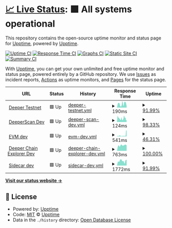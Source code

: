 # [📈 Live Status](https://demo.upptime.js.org): <!--live status--> **🟩 All systems operational**

This repository contains the open-source uptime monitor and status page for [Upptime](https://upptime.js.org), powered by [Upptime](https://github.com/upptime/upptime).

[![Uptime CI](https://github.com/deeper-chain/deeper-upptime/workflows/Uptime%20CI/badge.svg)](https://github.com/deeper-chain/deeper-upptime/actions?query=workflow%3A%22Uptime+CI%22)
[![Response Time CI](https://github.com/deeper-chain/deeper-upptime/workflows/Response%20Time%20CI/badge.svg)](https://github.com/deeper-chain/deeper-upptime/actions?query=workflow%3A%22Response+Time+CI%22)
[![Graphs CI](https://github.com/deeper-chain/deeper-upptime/workflows/Graphs%20CI/badge.svg)](https://github.com/deeper-chain/deeper-upptime/actions?query=workflow%3A%22Graphs+CI%22)
[![Static Site CI](https://github.com/deeper-chain/deeper-upptime/workflows/Static%20Site%20CI/badge.svg)](https://github.com/deeper-chain/deeper-upptime/actions?query=workflow%3A%22Static+Site+CI%22)
[![Summary CI](https://github.com/deeper-chain/deeper-upptime/workflows/Summary%20CI/badge.svg)](https://github.com/deeper-chain/deeper-upptime/actions?query=workflow%3A%22Summary+CI%22)

With [Upptime](https://upptime.js.org), you can get your own unlimited and free uptime monitor and status page, powered entirely by a GitHub repository. We use [Issues](https://github.com/upptime/upptime/issues) as incident reports, [Actions](https://github.com/deeper-chain/deeper-upptime/actions) as uptime monitors, and [Pages](https://demo.upptime.js.org) for the status page.

<!--start: status pages-->
<!-- This summary is generated by Upptime (https://github.com/upptime/upptime) -->
<!-- Do not edit this manually, your changes will be overwritten -->
<!-- prettier-ignore -->
| URL | Status | History | Response Time | Uptime |
| --- | ------ | ------- | ------------- | ------ |
| <img alt="" src="https://icons.duckduckgo.com/ip3/mainnet-dev.deeper.network.ico" height="13"> [Deeper Testnet](https://mainnet-dev.deeper.network/health) | 🟩 Up | [deeper-testnet.yml](https://github.com/deeper-chain/deeper-dev-upptime/commits/HEAD/history/deeper-testnet.yml) | <details><summary><img alt="Response time graph" src="./graphs/deeper-testnet/response-time-week.png" height="20"> 190ms</summary><br><a href="https://status-dev.deeper.network/history/deeper-testnet"><img alt="Response time 201" src="https://img.shields.io/endpoint?url=https%3A%2F%2Fraw.githubusercontent.com%2Fdeeper-chain%2Fdeeper-dev-upptime%2FHEAD%2Fapi%2Fdeeper-testnet%2Fresponse-time.json"></a><br><a href="https://status-dev.deeper.network/history/deeper-testnet"><img alt="24-hour response time 182" src="https://img.shields.io/endpoint?url=https%3A%2F%2Fraw.githubusercontent.com%2Fdeeper-chain%2Fdeeper-dev-upptime%2FHEAD%2Fapi%2Fdeeper-testnet%2Fresponse-time-day.json"></a><br><a href="https://status-dev.deeper.network/history/deeper-testnet"><img alt="7-day response time 190" src="https://img.shields.io/endpoint?url=https%3A%2F%2Fraw.githubusercontent.com%2Fdeeper-chain%2Fdeeper-dev-upptime%2FHEAD%2Fapi%2Fdeeper-testnet%2Fresponse-time-week.json"></a><br><a href="https://status-dev.deeper.network/history/deeper-testnet"><img alt="30-day response time 193" src="https://img.shields.io/endpoint?url=https%3A%2F%2Fraw.githubusercontent.com%2Fdeeper-chain%2Fdeeper-dev-upptime%2FHEAD%2Fapi%2Fdeeper-testnet%2Fresponse-time-month.json"></a><br><a href="https://status-dev.deeper.network/history/deeper-testnet"><img alt="1-year response time 201" src="https://img.shields.io/endpoint?url=https%3A%2F%2Fraw.githubusercontent.com%2Fdeeper-chain%2Fdeeper-dev-upptime%2FHEAD%2Fapi%2Fdeeper-testnet%2Fresponse-time-year.json"></a></details> | <details><summary><a href="https://status-dev.deeper.network/history/deeper-testnet">91.99%</a></summary><a href="https://status-dev.deeper.network/history/deeper-testnet"><img alt="All-time uptime 99.02%" src="https://img.shields.io/endpoint?url=https%3A%2F%2Fraw.githubusercontent.com%2Fdeeper-chain%2Fdeeper-dev-upptime%2FHEAD%2Fapi%2Fdeeper-testnet%2Fuptime.json"></a><br><a href="https://status-dev.deeper.network/history/deeper-testnet"><img alt="24-hour uptime 51.64%" src="https://img.shields.io/endpoint?url=https%3A%2F%2Fraw.githubusercontent.com%2Fdeeper-chain%2Fdeeper-dev-upptime%2FHEAD%2Fapi%2Fdeeper-testnet%2Fuptime-day.json"></a><br><a href="https://status-dev.deeper.network/history/deeper-testnet"><img alt="7-day uptime 91.99%" src="https://img.shields.io/endpoint?url=https%3A%2F%2Fraw.githubusercontent.com%2Fdeeper-chain%2Fdeeper-dev-upptime%2FHEAD%2Fapi%2Fdeeper-testnet%2Fuptime-week.json"></a><br><a href="https://status-dev.deeper.network/history/deeper-testnet"><img alt="30-day uptime 98.16%" src="https://img.shields.io/endpoint?url=https%3A%2F%2Fraw.githubusercontent.com%2Fdeeper-chain%2Fdeeper-dev-upptime%2FHEAD%2Fapi%2Fdeeper-testnet%2Fuptime-month.json"></a><br><a href="https://status-dev.deeper.network/history/deeper-testnet"><img alt="1-year uptime 99.02%" src="https://img.shields.io/endpoint?url=https%3A%2F%2Fraw.githubusercontent.com%2Fdeeper-chain%2Fdeeper-dev-upptime%2FHEAD%2Fapi%2Fdeeper-testnet%2Fuptime-year.json"></a></details>
| <img alt="" src="https://icons.duckduckgo.com/ip3/dev.deeperscan.io.ico" height="13"> [DeeperScan Dev](https://dev.deeperscan.io/deeper) | 🟩 Up | [deeper-scan-dev.yml](https://github.com/deeper-chain/deeper-dev-upptime/commits/HEAD/history/deeper-scan-dev.yml) | <details><summary><img alt="Response time graph" src="./graphs/deeper-scan-dev/response-time-week.png" height="20"> 124ms</summary><br><a href="https://status-dev.deeper.network/history/deeper-scan-dev"><img alt="Response time 164" src="https://img.shields.io/endpoint?url=https%3A%2F%2Fraw.githubusercontent.com%2Fdeeper-chain%2Fdeeper-dev-upptime%2FHEAD%2Fapi%2Fdeeper-scan-dev%2Fresponse-time.json"></a><br><a href="https://status-dev.deeper.network/history/deeper-scan-dev"><img alt="24-hour response time 72" src="https://img.shields.io/endpoint?url=https%3A%2F%2Fraw.githubusercontent.com%2Fdeeper-chain%2Fdeeper-dev-upptime%2FHEAD%2Fapi%2Fdeeper-scan-dev%2Fresponse-time-day.json"></a><br><a href="https://status-dev.deeper.network/history/deeper-scan-dev"><img alt="7-day response time 124" src="https://img.shields.io/endpoint?url=https%3A%2F%2Fraw.githubusercontent.com%2Fdeeper-chain%2Fdeeper-dev-upptime%2FHEAD%2Fapi%2Fdeeper-scan-dev%2Fresponse-time-week.json"></a><br><a href="https://status-dev.deeper.network/history/deeper-scan-dev"><img alt="30-day response time 150" src="https://img.shields.io/endpoint?url=https%3A%2F%2Fraw.githubusercontent.com%2Fdeeper-chain%2Fdeeper-dev-upptime%2FHEAD%2Fapi%2Fdeeper-scan-dev%2Fresponse-time-month.json"></a><br><a href="https://status-dev.deeper.network/history/deeper-scan-dev"><img alt="1-year response time 164" src="https://img.shields.io/endpoint?url=https%3A%2F%2Fraw.githubusercontent.com%2Fdeeper-chain%2Fdeeper-dev-upptime%2FHEAD%2Fapi%2Fdeeper-scan-dev%2Fresponse-time-year.json"></a></details> | <details><summary><a href="https://status-dev.deeper.network/history/deeper-scan-dev">98.33%</a></summary><a href="https://status-dev.deeper.network/history/deeper-scan-dev"><img alt="All-time uptime 99.78%" src="https://img.shields.io/endpoint?url=https%3A%2F%2Fraw.githubusercontent.com%2Fdeeper-chain%2Fdeeper-dev-upptime%2FHEAD%2Fapi%2Fdeeper-scan-dev%2Fuptime.json"></a><br><a href="https://status-dev.deeper.network/history/deeper-scan-dev"><img alt="24-hour uptime 100.00%" src="https://img.shields.io/endpoint?url=https%3A%2F%2Fraw.githubusercontent.com%2Fdeeper-chain%2Fdeeper-dev-upptime%2FHEAD%2Fapi%2Fdeeper-scan-dev%2Fuptime-day.json"></a><br><a href="https://status-dev.deeper.network/history/deeper-scan-dev"><img alt="7-day uptime 98.33%" src="https://img.shields.io/endpoint?url=https%3A%2F%2Fraw.githubusercontent.com%2Fdeeper-chain%2Fdeeper-dev-upptime%2FHEAD%2Fapi%2Fdeeper-scan-dev%2Fuptime-week.json"></a><br><a href="https://status-dev.deeper.network/history/deeper-scan-dev"><img alt="30-day uptime 99.59%" src="https://img.shields.io/endpoint?url=https%3A%2F%2Fraw.githubusercontent.com%2Fdeeper-chain%2Fdeeper-dev-upptime%2FHEAD%2Fapi%2Fdeeper-scan-dev%2Fuptime-month.json"></a><br><a href="https://status-dev.deeper.network/history/deeper-scan-dev"><img alt="1-year uptime 99.78%" src="https://img.shields.io/endpoint?url=https%3A%2F%2Fraw.githubusercontent.com%2Fdeeper-chain%2Fdeeper-dev-upptime%2FHEAD%2Fapi%2Fdeeper-scan-dev%2Fuptime-year.json"></a></details>
| <img alt="" src="https://icons.duckduckgo.com/ip3/blockscout-dev.deeper.network.ico" height="13"> [EVM dev](https://blockscout-dev.deeper.network/) | 🟩 Up | [evm-dev.yml](https://github.com/deeper-chain/deeper-dev-upptime/commits/HEAD/history/evm-dev.yml) | <details><summary><img alt="Response time graph" src="./graphs/evm-dev/response-time-week.png" height="20"> 541ms</summary><br><a href="https://status-dev.deeper.network/history/evm-dev"><img alt="Response time 285" src="https://img.shields.io/endpoint?url=https%3A%2F%2Fraw.githubusercontent.com%2Fdeeper-chain%2Fdeeper-dev-upptime%2FHEAD%2Fapi%2Fevm-dev%2Fresponse-time.json"></a><br><a href="https://status-dev.deeper.network/history/evm-dev"><img alt="24-hour response time 1831" src="https://img.shields.io/endpoint?url=https%3A%2F%2Fraw.githubusercontent.com%2Fdeeper-chain%2Fdeeper-dev-upptime%2FHEAD%2Fapi%2Fevm-dev%2Fresponse-time-day.json"></a><br><a href="https://status-dev.deeper.network/history/evm-dev"><img alt="7-day response time 541" src="https://img.shields.io/endpoint?url=https%3A%2F%2Fraw.githubusercontent.com%2Fdeeper-chain%2Fdeeper-dev-upptime%2FHEAD%2Fapi%2Fevm-dev%2Fresponse-time-week.json"></a><br><a href="https://status-dev.deeper.network/history/evm-dev"><img alt="30-day response time 360" src="https://img.shields.io/endpoint?url=https%3A%2F%2Fraw.githubusercontent.com%2Fdeeper-chain%2Fdeeper-dev-upptime%2FHEAD%2Fapi%2Fevm-dev%2Fresponse-time-month.json"></a><br><a href="https://status-dev.deeper.network/history/evm-dev"><img alt="1-year response time 285" src="https://img.shields.io/endpoint?url=https%3A%2F%2Fraw.githubusercontent.com%2Fdeeper-chain%2Fdeeper-dev-upptime%2FHEAD%2Fapi%2Fevm-dev%2Fresponse-time-year.json"></a></details> | <details><summary><a href="https://status-dev.deeper.network/history/evm-dev">46.31%</a></summary><a href="https://status-dev.deeper.network/history/evm-dev"><img alt="All-time uptime 8.89%" src="https://img.shields.io/endpoint?url=https%3A%2F%2Fraw.githubusercontent.com%2Fdeeper-chain%2Fdeeper-dev-upptime%2FHEAD%2Fapi%2Fevm-dev%2Fuptime.json"></a><br><a href="https://status-dev.deeper.network/history/evm-dev"><img alt="24-hour uptime 0.01%" src="https://img.shields.io/endpoint?url=https%3A%2F%2Fraw.githubusercontent.com%2Fdeeper-chain%2Fdeeper-dev-upptime%2FHEAD%2Fapi%2Fevm-dev%2Fuptime-day.json"></a><br><a href="https://status-dev.deeper.network/history/evm-dev"><img alt="7-day uptime 46.31%" src="https://img.shields.io/endpoint?url=https%3A%2F%2Fraw.githubusercontent.com%2Fdeeper-chain%2Fdeeper-dev-upptime%2FHEAD%2Fapi%2Fevm-dev%2Fuptime-week.json"></a><br><a href="https://status-dev.deeper.network/history/evm-dev"><img alt="30-day uptime 8.75%" src="https://img.shields.io/endpoint?url=https%3A%2F%2Fraw.githubusercontent.com%2Fdeeper-chain%2Fdeeper-dev-upptime%2FHEAD%2Fapi%2Fevm-dev%2Fuptime-month.json"></a><br><a href="https://status-dev.deeper.network/history/evm-dev"><img alt="1-year uptime 8.89%" src="https://img.shields.io/endpoint?url=https%3A%2F%2Fraw.githubusercontent.com%2Fdeeper-chain%2Fdeeper-dev-upptime%2FHEAD%2Fapi%2Fevm-dev%2Fuptime-year.json"></a></details>
| <img alt="" src="https://icons.duckduckgo.com/ip3/apps-dev.deeper.network.ico" height="13"> [Deeper Chain Explorer Dev](https://apps-dev.deeper.network) | 🟩 Up | [deeper-chain-explorer-dev.yml](https://github.com/deeper-chain/deeper-dev-upptime/commits/HEAD/history/deeper-chain-explorer-dev.yml) | <details><summary><img alt="Response time graph" src="./graphs/deeper-chain-explorer-dev/response-time-week.png" height="20"> 763ms</summary><br><a href="https://status-dev.deeper.network/history/deeper-chain-explorer-dev"><img alt="Response time 800" src="https://img.shields.io/endpoint?url=https%3A%2F%2Fraw.githubusercontent.com%2Fdeeper-chain%2Fdeeper-dev-upptime%2FHEAD%2Fapi%2Fdeeper-chain-explorer-dev%2Fresponse-time.json"></a><br><a href="https://status-dev.deeper.network/history/deeper-chain-explorer-dev"><img alt="24-hour response time 765" src="https://img.shields.io/endpoint?url=https%3A%2F%2Fraw.githubusercontent.com%2Fdeeper-chain%2Fdeeper-dev-upptime%2FHEAD%2Fapi%2Fdeeper-chain-explorer-dev%2Fresponse-time-day.json"></a><br><a href="https://status-dev.deeper.network/history/deeper-chain-explorer-dev"><img alt="7-day response time 763" src="https://img.shields.io/endpoint?url=https%3A%2F%2Fraw.githubusercontent.com%2Fdeeper-chain%2Fdeeper-dev-upptime%2FHEAD%2Fapi%2Fdeeper-chain-explorer-dev%2Fresponse-time-week.json"></a><br><a href="https://status-dev.deeper.network/history/deeper-chain-explorer-dev"><img alt="30-day response time 819" src="https://img.shields.io/endpoint?url=https%3A%2F%2Fraw.githubusercontent.com%2Fdeeper-chain%2Fdeeper-dev-upptime%2FHEAD%2Fapi%2Fdeeper-chain-explorer-dev%2Fresponse-time-month.json"></a><br><a href="https://status-dev.deeper.network/history/deeper-chain-explorer-dev"><img alt="1-year response time 800" src="https://img.shields.io/endpoint?url=https%3A%2F%2Fraw.githubusercontent.com%2Fdeeper-chain%2Fdeeper-dev-upptime%2FHEAD%2Fapi%2Fdeeper-chain-explorer-dev%2Fresponse-time-year.json"></a></details> | <details><summary><a href="https://status-dev.deeper.network/history/deeper-chain-explorer-dev">100.00%</a></summary><a href="https://status-dev.deeper.network/history/deeper-chain-explorer-dev"><img alt="All-time uptime 100.00%" src="https://img.shields.io/endpoint?url=https%3A%2F%2Fraw.githubusercontent.com%2Fdeeper-chain%2Fdeeper-dev-upptime%2FHEAD%2Fapi%2Fdeeper-chain-explorer-dev%2Fuptime.json"></a><br><a href="https://status-dev.deeper.network/history/deeper-chain-explorer-dev"><img alt="24-hour uptime 100.00%" src="https://img.shields.io/endpoint?url=https%3A%2F%2Fraw.githubusercontent.com%2Fdeeper-chain%2Fdeeper-dev-upptime%2FHEAD%2Fapi%2Fdeeper-chain-explorer-dev%2Fuptime-day.json"></a><br><a href="https://status-dev.deeper.network/history/deeper-chain-explorer-dev"><img alt="7-day uptime 100.00%" src="https://img.shields.io/endpoint?url=https%3A%2F%2Fraw.githubusercontent.com%2Fdeeper-chain%2Fdeeper-dev-upptime%2FHEAD%2Fapi%2Fdeeper-chain-explorer-dev%2Fuptime-week.json"></a><br><a href="https://status-dev.deeper.network/history/deeper-chain-explorer-dev"><img alt="30-day uptime 100.00%" src="https://img.shields.io/endpoint?url=https%3A%2F%2Fraw.githubusercontent.com%2Fdeeper-chain%2Fdeeper-dev-upptime%2FHEAD%2Fapi%2Fdeeper-chain-explorer-dev%2Fuptime-month.json"></a><br><a href="https://status-dev.deeper.network/history/deeper-chain-explorer-dev"><img alt="1-year uptime 100.00%" src="https://img.shields.io/endpoint?url=https%3A%2F%2Fraw.githubusercontent.com%2Fdeeper-chain%2Fdeeper-dev-upptime%2FHEAD%2Fapi%2Fdeeper-chain-explorer-dev%2Fuptime-year.json"></a></details>
| <img alt="" src="https://icons.duckduckgo.com/ip3/sidecar-dev.deeper.network.ico" height="13"> [Sidecar dev](https://sidecar-dev.deeper.network/pallets/Staking/storage/RemainderMiningReward) | 🟩 Up | [sidecar-dev.yml](https://github.com/deeper-chain/deeper-dev-upptime/commits/HEAD/history/sidecar-dev.yml) | <details><summary><img alt="Response time graph" src="./graphs/sidecar-dev/response-time-week.png" height="20"> 1772ms</summary><br><a href="https://status-dev.deeper.network/history/sidecar-dev"><img alt="Response time 2075" src="https://img.shields.io/endpoint?url=https%3A%2F%2Fraw.githubusercontent.com%2Fdeeper-chain%2Fdeeper-dev-upptime%2FHEAD%2Fapi%2Fsidecar-dev%2Fresponse-time.json"></a><br><a href="https://status-dev.deeper.network/history/sidecar-dev"><img alt="24-hour response time 2117" src="https://img.shields.io/endpoint?url=https%3A%2F%2Fraw.githubusercontent.com%2Fdeeper-chain%2Fdeeper-dev-upptime%2FHEAD%2Fapi%2Fsidecar-dev%2Fresponse-time-day.json"></a><br><a href="https://status-dev.deeper.network/history/sidecar-dev"><img alt="7-day response time 1772" src="https://img.shields.io/endpoint?url=https%3A%2F%2Fraw.githubusercontent.com%2Fdeeper-chain%2Fdeeper-dev-upptime%2FHEAD%2Fapi%2Fsidecar-dev%2Fresponse-time-week.json"></a><br><a href="https://status-dev.deeper.network/history/sidecar-dev"><img alt="30-day response time 2119" src="https://img.shields.io/endpoint?url=https%3A%2F%2Fraw.githubusercontent.com%2Fdeeper-chain%2Fdeeper-dev-upptime%2FHEAD%2Fapi%2Fsidecar-dev%2Fresponse-time-month.json"></a><br><a href="https://status-dev.deeper.network/history/sidecar-dev"><img alt="1-year response time 2075" src="https://img.shields.io/endpoint?url=https%3A%2F%2Fraw.githubusercontent.com%2Fdeeper-chain%2Fdeeper-dev-upptime%2FHEAD%2Fapi%2Fsidecar-dev%2Fresponse-time-year.json"></a></details> | <details><summary><a href="https://status-dev.deeper.network/history/sidecar-dev">91.99%</a></summary><a href="https://status-dev.deeper.network/history/sidecar-dev"><img alt="All-time uptime 98.99%" src="https://img.shields.io/endpoint?url=https%3A%2F%2Fraw.githubusercontent.com%2Fdeeper-chain%2Fdeeper-dev-upptime%2FHEAD%2Fapi%2Fsidecar-dev%2Fuptime.json"></a><br><a href="https://status-dev.deeper.network/history/sidecar-dev"><img alt="24-hour uptime 51.63%" src="https://img.shields.io/endpoint?url=https%3A%2F%2Fraw.githubusercontent.com%2Fdeeper-chain%2Fdeeper-dev-upptime%2FHEAD%2Fapi%2Fsidecar-dev%2Fuptime-day.json"></a><br><a href="https://status-dev.deeper.network/history/sidecar-dev"><img alt="7-day uptime 91.99%" src="https://img.shields.io/endpoint?url=https%3A%2F%2Fraw.githubusercontent.com%2Fdeeper-chain%2Fdeeper-dev-upptime%2FHEAD%2Fapi%2Fsidecar-dev%2Fuptime-week.json"></a><br><a href="https://status-dev.deeper.network/history/sidecar-dev"><img alt="30-day uptime 98.13%" src="https://img.shields.io/endpoint?url=https%3A%2F%2Fraw.githubusercontent.com%2Fdeeper-chain%2Fdeeper-dev-upptime%2FHEAD%2Fapi%2Fsidecar-dev%2Fuptime-month.json"></a><br><a href="https://status-dev.deeper.network/history/sidecar-dev"><img alt="1-year uptime 98.99%" src="https://img.shields.io/endpoint?url=https%3A%2F%2Fraw.githubusercontent.com%2Fdeeper-chain%2Fdeeper-dev-upptime%2FHEAD%2Fapi%2Fsidecar-dev%2Fuptime-year.json"></a></details>

<!--end: status pages-->

[**Visit our status website →**](https://demo.upptime.js.org)

## 📄 License

- Powered by: [Upptime](https://github.com/upptime/upptime)
- Code: [MIT](./LICENSE) © [Upptime](https://upptime.js.org)
- Data in the `./history` directory: [Open Database License](https://opendatacommons.org/licenses/odbl/1-0/)
